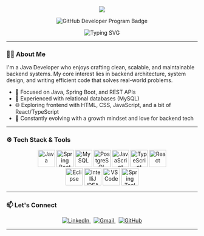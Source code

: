 <div align="center">
  <img src="https://capsule-render.vercel.app/api?type=waving&color=gradient&height=220&section=header&text=%20Rahul%20Kumar%20Manna&fontSize=40&fontAlignY=35&desc=Java%20Developer%20%7C%20Tech%20Enthusiast&descAlignY=60&descAlign=60&font=Playfair%20Display" />
</div>


<p align="center">
  <img src="https://img.shields.io/badge/GitHub%20Developer%20Program-Member-blue?style=for-the-badge&logo=github" alt="GitHub Developer Program Badge"/>
</p>



<p align="center">
  <img src="https://readme-typing-svg.herokuapp.com?font=Fira+Code&weight=500&size=24&pause=1000&center=true&vCenter=true&width=500&lines=Passionate+Java+Developer;Backend+Engineering+Enthusiast;Lifelong+Learner+%7C+Tech+Explorer" alt="Typing SVG" />
</p>

---

### 👨‍💻 About Me

I'm a Java Developer who enjoys crafting clean, scalable, and maintainable backend systems. My core interest lies in backend architecture, system design, and writing efficient code that solves real-world problems.

- 💼 Focused on Java, Spring Boot, and REST APIs  
- 🔧 Experienced with relational databases (MySQL)
- 🌐 Exploring frontend with HTML, CSS, JavaScript, and a bit of React/TypeScript  
- 🧠 Constantly evolving with a growth mindset and love for backend tech  

---

### ⚙️ Tech Stack & Tools

<div align="center">
  <img src="https://cdn.jsdelivr.net/gh/devicons/devicon/icons/java/java-original.svg" title="Java" height="45" />
  <img src="https://cdn.jsdelivr.net/gh/devicons/devicon/icons/spring/spring-original.svg" title="Spring Boot" height="45" />
  <img src="https://cdn.jsdelivr.net/gh/devicons/devicon/icons/mysql/mysql-original.svg" title="MySQL" height="45" />
  <img src="https://cdn.jsdelivr.net/gh/devicons/devicon/icons/postgresql/postgresql-original.svg" title="PostgreSQL" height="45" />
  <img src="https://cdn.jsdelivr.net/gh/devicons/devicon/icons/javascript/javascript-original.svg" title="JavaScript" height="45" />
  <img src="https://cdn.jsdelivr.net/gh/devicons/devicon/icons/typescript/typescript-original.svg" title="TypeScript" height="45" />
  <img src="https://cdn.jsdelivr.net/gh/devicons/devicon/icons/react/react-original.svg" title="React" height="45" />
  
  <br/>
  <img src="https://cdn.jsdelivr.net/gh/devicons/devicon/icons/eclipse/eclipse-original.svg" title="Eclipse" height="45" />
  <img src="https://cdn.jsdelivr.net/gh/devicons/devicon/icons/intellij/intellij-original.svg" title="IntelliJ IDEA" height="45" />
  <img src="https://cdn.jsdelivr.net/gh/devicons/devicon/icons/vscode/vscode-original.svg" title="VS Code" height="45" />
  <img src="https://img.icons8.com/color/48/000000/spring-logo.png" title="Spring Tool Suite" height="45"/>
</div>

---

### 📫 Let's Connect

<div align="center">
  <a href="https://www.linkedin.com/in/rahul-kumar-manna/" target="_blank">
    <img src="https://img.shields.io/badge/LinkedIn-0077B5?logo=linkedin&logoColor=white&style=for-the-badge" alt="LinkedIn" />
  </a>
  &nbsp;
  <a href="mailto:rkmanna.me@gmail.com">
    <img src="https://img.shields.io/badge/Gmail-D14836?logo=gmail&logoColor=white&style=for-the-badge" alt="Gmail" />
  </a>
  &nbsp;
  <a href="https://github.com/rkmana" target="_blank">
    <img src="https://img.shields.io/badge/GitHub-181717?logo=github&logoColor=white&style=for-the-badge" alt="GitHub" />
  </a>
</div>

---

